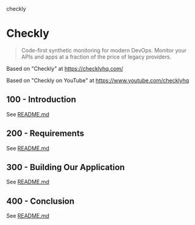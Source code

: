 checkly
# Checkly

> Code-first synthetic monitoring for modern DevOps. Monitor your APIs and apps at a fraction of the price of legacy providers.

Based on "Checkly" at https://checklyhq.com/

Based on "Checkly on YouTube" at https://www.youtube.com/checklyhq

## 100 - Introduction

See [README.md](./100/README.md)

## 200 - Requirements

See [README.md](./200/README.md)

## 300 - Building Our Application

See [README.md](./300/README.md)

## 400 - Conclusion

See [README.md](./400/README.md)
